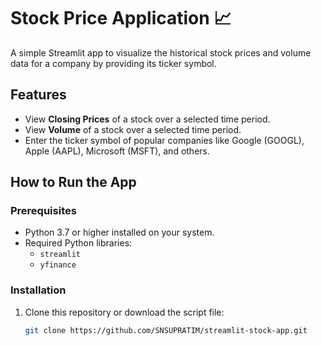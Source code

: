 # Stock Price Application 📈

A simple Streamlit app to visualize the historical stock prices and volume data for a company by providing its ticker symbol.

## Features

- View **Closing Prices** of a stock over a selected time period.
- View **Volume** of a stock over a selected time period.
- Enter the ticker symbol of popular companies like Google (GOOGL), Apple (AAPL), Microsoft (MSFT), and others.

## How to Run the App

### Prerequisites

- Python 3.7 or higher installed on your system.
- Required Python libraries:
  - `streamlit`
  - `yfinance`

### Installation

1. Clone this repository or download the script file:

   ```bash
   git clone https://github.com/SNSUPRATIM/streamlit-stock-app.git

   ```
